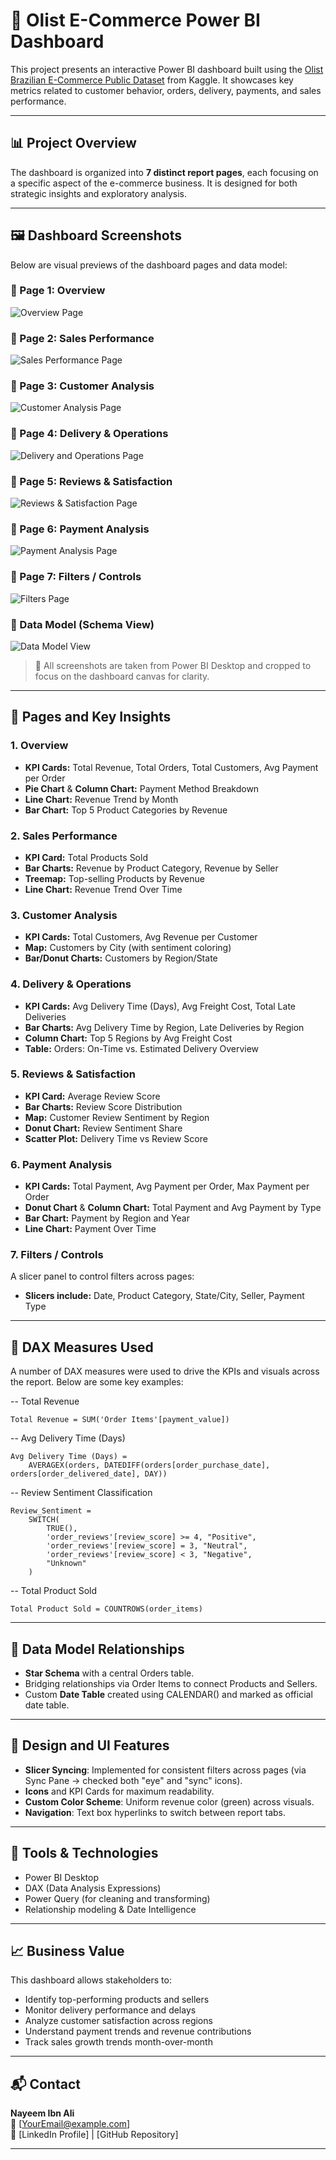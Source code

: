 # 🛒 Olist E-Commerce Power BI Dashboard

This project presents an interactive Power BI dashboard built using the [Olist Brazilian E-Commerce Public Dataset](https://www.kaggle.com/datasets/olistbr/brazilian-ecommerce) from Kaggle. It showcases key metrics related to customer behavior, orders, delivery, payments, and sales performance.

---

## 📊 Project Overview

The dashboard is organized into **7 distinct report pages**, each focusing on a specific aspect of the e-commerce business. It is designed for both strategic insights and exploratory analysis.

---

## 🖼️ Dashboard Screenshots

Below are visual previews of the dashboard pages and data model:

### 🔹 Page 1: Overview  
![Overview Page](Screenshots/page-1-overview.png)

### 🔹 Page 2: Sales Performance  
![Sales Performance Page](Screenshots/page-2-sales-performance.png)

### 🔹 Page 3: Customer Analysis  
![Customer Analysis Page](Screenshots/page-3-customer-analysis.png)

### 🔹 Page 4: Delivery & Operations  
![Delivery and Operations Page](Screenshots/page-4-delivery-operations.png)

### 🔹 Page 5: Reviews & Satisfaction  
![Reviews & Satisfaction Page](Screenshots/page-5-reviews-satisfaction.png)

### 🔹 Page 6: Payment Analysis  
![Payment Analysis Page](Screenshots/page-6-payment-analysis.png)

### 🔹 Page 7: Filters / Controls  
![Filters Page](Screenshots/page-7-filters-controls.png)

### 🔸 Data Model (Schema View)  
![Data Model View](Screenshots/data-model.png)

> 📌 All screenshots are taken from Power BI Desktop and cropped to focus on the dashboard canvas for clarity.

---

## 🔖 Pages and Key Insights

### 1. Overview
- **KPI Cards:** Total Revenue, Total Orders, Total Customers, Avg Payment per Order
- **Pie Chart** & **Column Chart:** Payment Method Breakdown
- **Line Chart:** Revenue Trend by Month
- **Bar Chart:** Top 5 Product Categories by Revenue

### 2. Sales Performance
- **KPI Card:** Total Products Sold
- **Bar Charts:** Revenue by Product Category, Revenue by Seller
- **Treemap:** Top-selling Products by Revenue
- **Line Chart:** Revenue Trend Over Time

### 3. Customer Analysis
- **KPI Cards:** Total Customers, Avg Revenue per Customer
- **Map:** Customers by City (with sentiment coloring)
- **Bar/Donut Charts:** Customers by Region/State

### 4. Delivery & Operations
- **KPI Cards:** Avg Delivery Time (Days), Avg Freight Cost, Total Late Deliveries
- **Bar Charts:** Avg Delivery Time by Region, Late Deliveries by Region
- **Column Chart:** Top 5 Regions by Avg Freight Cost
- **Table:** Orders: On-Time vs. Estimated Delivery Overview

### 5. Reviews & Satisfaction
- **KPI Card:** Average Review Score
- **Bar Charts:** Review Score Distribution
- **Map:** Customer Review Sentiment by Region
- **Donut Chart:** Review Sentiment Share
- **Scatter Plot:** Delivery Time vs Review Score

### 6. Payment Analysis
- **KPI Cards:** Total Payment, Avg Payment per Order, Max Payment per Order
- **Donut Chart** & **Column Chart:** Total Payment and Avg Payment by Type
- **Bar Chart:** Payment by Region and Year
- **Line Chart:** Payment Over Time

### 7. Filters / Controls
A slicer panel to control filters across pages:
- **Slicers include:** Date, Product Category, State/City, Seller, Payment Type

---

## 🧮 DAX Measures Used

A number of DAX measures were used to drive the KPIs and visuals across the report. Below are some key examples:

-- Total Revenue  
```DAX
Total Revenue = SUM('Order Items'[payment_value])
```
-- Avg Delivery Time (Days)
```DAX
Avg Delivery Time (Days) = 
    AVERAGEX(orders, DATEDIFF(orders[order_purchase_date], orders[order_delivered_date], DAY))
```
-- Review Sentiment Classification
```DAX
Review_Sentiment = 
    SWITCH(
        TRUE(),
        'order_reviews'[review_score] >= 4, "Positive",
        'order_reviews'[review_score] = 3, "Neutral",
        'order_reviews'[review_score] < 3, "Negative",
        "Unknown"
    )
```
-- Total Product Sold
```DAX
Total Product Sold = COUNTROWS(order_items)
```

---

## 🔗 Data Model Relationships

- **Star Schema** with a central Orders table.
- Bridging relationships via Order Items to connect Products and Sellers.
- Custom **Date Table** created using CALENDAR() and marked as official date table.

---

## 🎨 Design and UI Features

- **Slicer Syncing**: Implemented for consistent filters across pages (via Sync Pane → checked both "eye" and "sync" icons).
- **Icons** and KPI Cards for maximum readability.
- **Custom Color Scheme**: Uniform revenue color (green) across visuals.
- **Navigation**: Text box hyperlinks to switch between report tabs.

---

## 📌 Tools & Technologies

- Power BI Desktop
- DAX (Data Analysis Expressions)
- Power Query (for cleaning and transforming)
- Relationship modeling & Date Intelligence

---

## 📈 Business Value

This dashboard allows stakeholders to:
- Identify top-performing products and sellers
- Monitor delivery performance and delays
- Analyze customer satisfaction across regions
- Understand payment trends and revenue contributions
- Track sales growth trends month-over-month

---

## 📬 Contact

**Nayeem Ibn Ali**  
📧 [YourEmail@example.com]  
🔗 [LinkedIn Profile] | [GitHub Repository]

---
